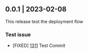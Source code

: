 ## 0.0.1 | 2023-02-08

This release test the deployment flow

### Test issue

- [FIXED] [1311](https://github.com/Flutterwave/rave-android/pull/274)  Test Commit
